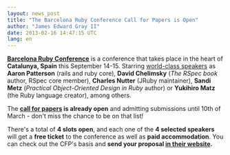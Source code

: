 ```yaml
---
layout: news_post
title: "The Barcelona Ruby Conference Call for Papers is Open"
author: "James Edward Gray II"
date: 2013-02-16 14:47:15 UTC
lang: en
---
```


**[Barcelona Ruby Conference][1]** is a conference that takes place in
the heart of **Catalunya, Spain** this September 14-15. Starring
[world-class speakers][2] as **Aaron Patterson** (rails and ruby core),
**David Chelimsky** (*The RSpec book* author, RSpec core member),
**Charles Nutter** (JRuby maintainer), **Sandi Metz** (*Practical
Object-Oriented Design in Ruby* author) or **Yukihiro Matz** (the Ruby
language creator), among others.

The **[call for papers][3] is already open** and admitting submissions
until 10th of March - don\'t miss the chance to be on that list!

There\'s a total of **4 slots open**, and each one of the **4 selected
speakers** will get a **free ticket** to the conference as well as
**paid accommodation**. You can check out the CFP\'s basis and **send
your proposal [in their website][3].**



[1]: http://baruco.org
[2]: http://baruco.org/speakers
[3]: http://baruco.org/call_for_papers
